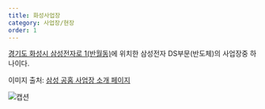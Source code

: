 ```yaml
---
title: 화성사업장
category: 사업장/현장
order: 1
---
```


[경기도 화성시 삼성전자로 1(반월동)](https://naver.me/FXZkeF6D)에 위치한 삼성전자 DS부문(반도체)의 사업장중 하나이다.

이미지 출처: [삼성 공홈 사업장 소개 페이지](https://www.samsung.com/sec/aboutsamsung/company/divisions/)

![캡션](https://images.samsung.com/is/image/samsung/p5/sec/aboutsamsung/2019/company/divisions/1126/samsung-sec-hwasung-office.jpg?$ORIGIN_JPG$)



<!--stackedit_data:
eyJoaXN0b3J5IjpbMjAxMTQ4MTE4NywxMDQ1NjQ4MTQ4XX0=
-->